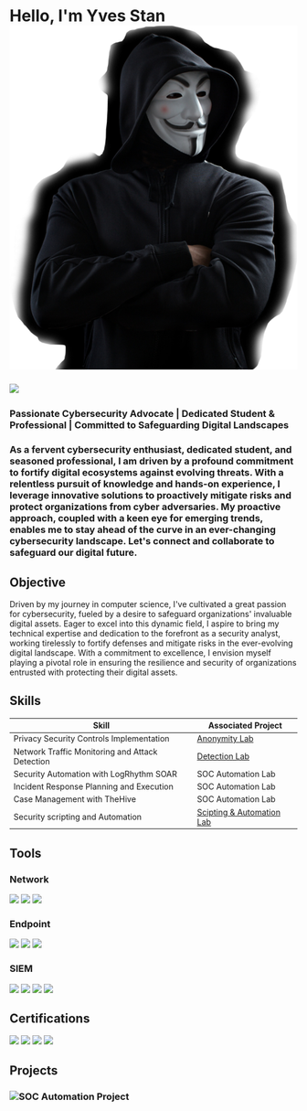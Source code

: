 # Hello, I'm Yves Stan ![](https://github.com/yvesstan/Yves_Stan-Security-Portfolio/blob/main/Own/pngimg.com%20-%20hacker_PNG3.png)
<a href="https://www.linkedin.com/in/yves-stanislas-adani-18157a22a/"><img src="https://img.shields.io/badge/-LinkedIn-0072b1?&style=for-the-badge&logo=linkedin&logoColor=white" /></a>


### Passionate Cybersecurity Advocate | Dedicated Student & Professional | Committed to Safeguarding Digital Landscapes 
### As a fervent cybersecurity enthusiast, dedicated student, and seasoned professional, I am driven by a profound commitment to fortify digital ecosystems against evolving threats. With a relentless pursuit of knowledge and hands-on experience, I leverage innovative solutions to proactively mitigate risks and protect organizations from cyber adversaries. My proactive approach, coupled with a keen eye for emerging trends, enables me to stay ahead of the curve in an ever-changing cybersecurity landscape. Let's connect and collaborate to safeguard our digital future.

## Objective

Driven by my journey in computer science, I've cultivated a great passion for cybersecurity, fueled by a desire to safeguard organizations' invaluable digital assets. Eager to excel into this dynamic field, I aspire to bring my technical expertise and dedication to the forefront as a security analyst, working tirelessly to fortify defenses and mitigate risks in the ever-evolving digital landscape. With a commitment to excellence, I envision myself playing a pivotal role in ensuring the resilience and security of organizations entrusted with protecting their digital assets.

## Skills


| Skill                                         | Associated Project         |
|-----------------------------------------------|----------------------------|
| Privacy Security Controls Implementation          | <a href="https://github.com/yvesstan/Anonymity-Lab/tree/main">Anonymity Lab</a>|
| Network Traffic Monitoring and Attack Detection | <a href="https://github.com/yvesstan/Detection-Lab">Detection Lab</a>|
| Security Automation with LogRhythm SOAR         | SOC Automation Lab|
| Incident Response Planning and Execution      | SOC Automation Lab|
| Case Management with TheHive                  | SOC Automation Lab|
| Security scripting and Automation  | <a href="https://github.com/yvesstan/Scripting-Automation">Scipting & Automation Lab</a>||

## Tools


### Network
<div>
    <img src="https://img.shields.io/badge/-Wireshark-1679A7?&style=for-the-badge&logo=Wireshark&logoColor=white" />
    <img src="https://img.shields.io/badge/-Suricata-EF3B2D?&style=for-the-badge&logo=Suricata&logoColor=white" />
    <img src="https://img.shields.io/badge/-Zeek-777BB4?&style=for-the-badge&logo=Zeek&logoColor=white" />
</div>

### Endpoint
<div>
    <img src="https://img.shields.io/badge/-Microsoft_Defender_for_Endpoint-00A4EF?&style=for-the-badge&logo=Microsoft&logoColor=white" />
    <img src="https://img.shields.io/badge/-ELK%20Stack-005571?style=for-the-badge&logo=elasticsearch&logoColor=white" />
    <img src="https://img.shields.io/badge/-Sentinel_One-4B275F?style=for-the-badge&logo=sentinelone&logoColor=white" />
</div>
  



### SIEM
<div>
    <img src="https://img.shields.io/badge/-Microsoft_Sentinel-0078D4?&style=for-the-badge&logo=Microsoft&logoColor=white" />
    <img src="https://img.shields.io/badge/-Splunk-000000?&style=for-the-badge&logo=Splunk&logoColor=white" />
    <img src="https://img.shields.io/badge/-Elastic-005571?&style=for-the-badge&logo=Elastic&logoColor=white" />
    <img src="https://img.shields.io/badge/-Wazuh-1E5397?style=for-the-badge&logo=wazuh&logoColor=white" />

</div>

## Certifications

<div>
<img src="https://img.shields.io/badge/-Security%2B-FF0000?&style=for-the-badge&logo=CompTIA&logoColor=white" />
<img src="https://img.shields.io/badge/-CCNA-007ACC?style=for-the-badge&logo=cisco&logoColor=white" />
<img src="https://img.shields.io/badge/-Google_Cybersecurity-4285F4?style=for-the-badge&logo=google&logoColor=white" />
<img src="https://img.shields.io/badge/-NSE4_Fortinet_Security_Professional-EE3124?style=for-the-badge&logo=fortinet&logoColor=white" />

</div>

## Projects
### ![SOC Automation Project](https://github.com/yvesstan/SIEM_Solution-Research-Project)
